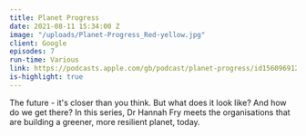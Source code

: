 ```yaml
---
title: Planet Progress
date: 2021-08-11 15:34:00 Z
image: "/uploads/Planet-Progress_Red-yellow.jpg"
client: Google
episodes: 7
run-time: Various
link: https://podcasts.apple.com/gb/podcast/planet-progress/id1560969127
is-highlight: true
---
```


The future - it's closer than you think. But what does it look like? And how do we get there? In this series, Dr Hannah Fry meets the organisations that are building a greener, more resilient planet, today.